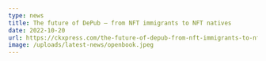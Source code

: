 ```yaml
---
type: news
title: The future of DePub – from NFT immigrants to NFT natives
date: 2022-10-20
url: https://ckxpress.com/the-future-of-depub-from-nft-immigrants-to-nft-natives/
image: /uploads/latest-news/openbook.jpeg
---
```

